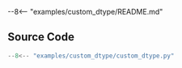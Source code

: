 --8<-- "examples/custom_dtype/README.md"

## Source Code

```python
--8<-- "examples/custom_dtype/custom_dtype.py"
```
